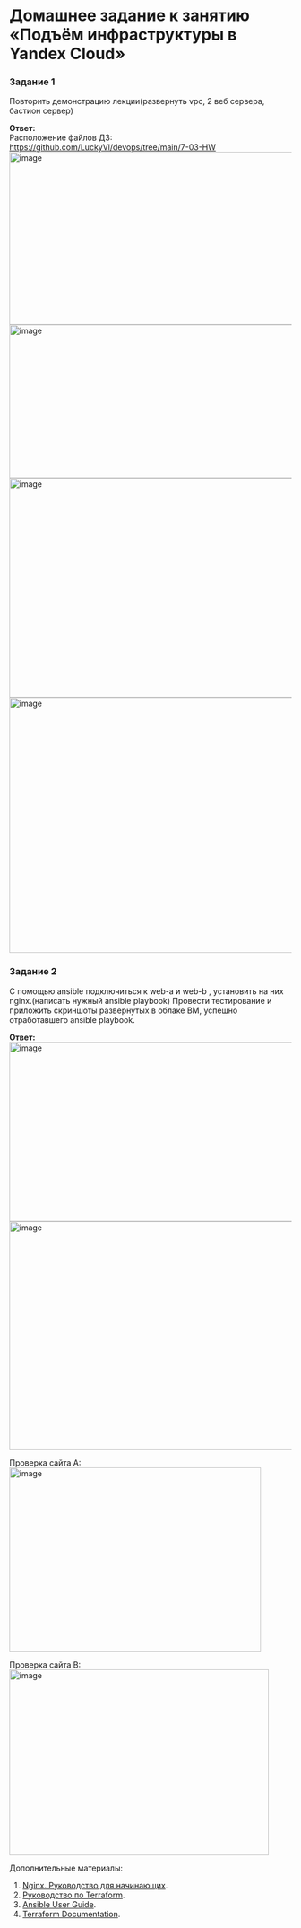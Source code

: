 # Домашнее задание к занятию «Подъём инфраструктуры в Yandex Cloud»

### Задание 1

Повторить демонстрацию лекции(развернуть vpc, 2 веб сервера, бастион сервер)

**Ответ:**  
Расположение файлов ДЗ: https://github.com/LuckyVl/devops/tree/main/7-03-HW  
<img width="851" height="308" alt="image" src="https://github.com/user-attachments/assets/220d6662-0b4a-4c63-b556-7525a4cf60bc" />  
<img width="781" height="273" alt="image" src="https://github.com/user-attachments/assets/751b477d-961e-4422-8b30-c268f8c78605" />  
<img width="782" height="391" alt="image" src="https://github.com/user-attachments/assets/8b3e4440-f9b5-4120-9ed3-623b6189d144" />  
<img width="724" height="455" alt="image" src="https://github.com/user-attachments/assets/f3172392-a4e1-454a-947d-6c3eeb3431e0" />  


### Задание 2

С помощью ansible подключиться к web-a и web-b , установить на них nginx.(написать нужный ansible playbook)
Провести тестирование и приложить скриншоты развернутых в облаке ВМ, успешно отработавшего ansible playbook.

**Ответ:**  
<img width="851" height="320" alt="image" src="https://github.com/user-attachments/assets/889746f2-1f0e-4304-9512-a127cdd812fc" />  
<img width="737" height="407" alt="image" src="https://github.com/user-attachments/assets/69d0f8c8-a071-4c1c-af51-91770501efe4" />  

Проверка сайта А:  
<img width="449" height="329" alt="image" src="https://github.com/user-attachments/assets/bb0f5928-6331-4e7f-9236-82c501919bba" />  

Проверка сайта В:  
<img width="463" height="331" alt="image" src="https://github.com/user-attachments/assets/8897e038-56c4-4dc4-a686-087a9a8725cf" />  
 
Дополнительные материалы:

1. [Nginx. Руководство для начинающих](https://nginx.org/ru/docs/beginners_guide.html).
2. [Руководство по Terraform](https://registry.terraform.io/providers/yandex-cloud/yandex/latest/doc).
3. [Ansible User Guide](https://docs.ansible.com/ansible/latest/user_guide/index.html).
1. [Terraform Documentation](https://www.terraform.io/docs/index.html).
